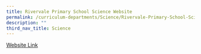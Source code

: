 ```yaml
---
title: Rivervale Primary School Science Website
permalink: /curriculum-departments/Science/Rivervale-Primary-School-Science-Website
description: ""
third_nav_title: Science
---
```

  
  
[Website Link](https://rivervalescience.wixsite.com/2020)